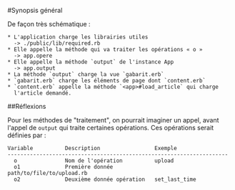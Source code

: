#Synopsis général

De façon très schématique&nbsp;:

    * L'application charge les librairies utiles
      -> ./public/lib/required.rb
    * Elle appelle la méthode qui va traiter les opérations « o »
      -> app.opere
    * Elle appelle la méthode `output` de l'instance App
      -> app.output
    * La méthode `output` charge la vue `gabarit.erb`
    * `gabarit.erb` charge les éléments de page dont `content.erb`
    * `content.erb` appelle la méthode `<app>#load_article` qui charge
      l'article demandé.

##Réflexions

Pour les méthodes de "traitement", on pourrait imaginer un appel, avant l'appel de `output` qui traite certaines opérations. Ces opérations serait définies par&nbsp;: 

    Variable          Description                 Exemple
    ---------------------------------------------------------------------
      o               Nom de l'opération          upload
      o1              Première donnée             path/to/file/to/upload.rb
      o2              Deuxième donnée opération   set_last_time